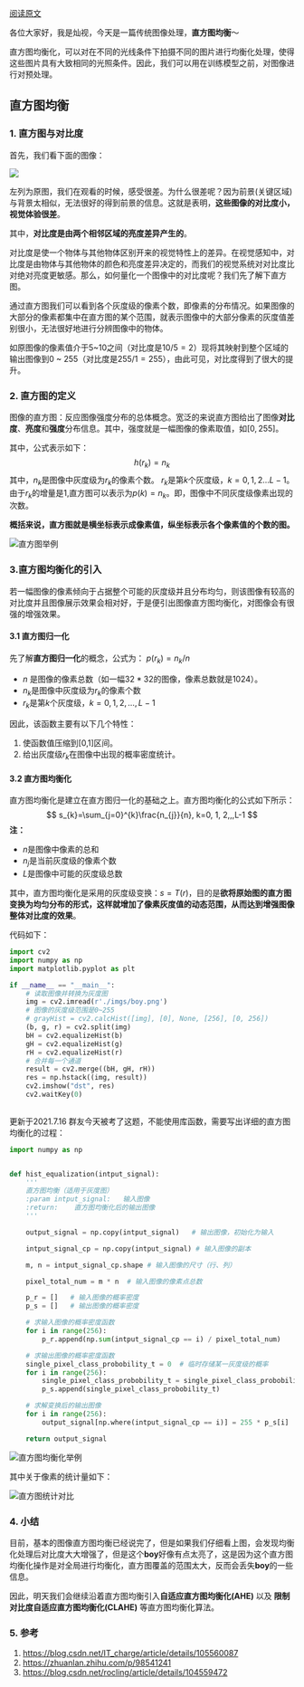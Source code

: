 [阅读原文](https://mp.weixin.qq.com/s?__biz=MzkzNDIxMzE1NQ==&mid=2247486316&idx=1&sn=b55e2b38dc58856e36377a6a37401eb7&chksm=c241e820f53661364efbd707794a7fa4b3b83cac148d73f926e9cf35995079b0d24fdb83d42a&scene=178&cur_album_id=1860258784426672132#rd)


各位大家好，我是灿视，今天是一篇传统图像处理，**直方图均衡**～

直方图均衡化，可以对在不同的光线条件下拍摄不同的图片进行均衡化处理，使得这些图片具有大致相同的光照条件。因此，我们可以用在训练模型之前，对图像进行对预处理。

## 直方图均衡

### 1. 直方图与对比度

首先，我们看下面的图像：


![](https://files.mdnice.com/user/6935/fa671e7e-51c5-4886-bae4-0f203dc5968c.png)

左列为原图，我们在观看的时候，感受很差。为什么很差呢？因为前景(关键区域)与背景太相似，无法很好的得到前景的信息。这就是表明，**这些图像的对比度小，视觉体验很差**。

其中，**对比度是由两个相邻区域的亮度差异产生的**。

对比度是使一个物体与其他物体区别开来的视觉特性上的差异。在视觉感知中，对比度是由物体与其他物体的颜色和亮度差异决定的，而我们的视觉系统对对比度比对绝对亮度更敏感。那么，如何量化一个图像中的对比度呢？我们先了解下直方图。

通过直方图我们可以看到各个灰度级的像素个数，即像素的分布情况。如果图像的大部分的像素都集中在直方图的某个范围，就表示图像中的大部分像素的灰度值差别很小，无法很好地进行分辨图像中的物体。

如原图像的像素值介于$5$~$10$之间（对比度是$10/5=2$）现将其映射到整个区域的输出图像到$0$ ~ $255$（对比度是$255/1=255$），由此可见，对比度得到了很大的提升。



### 2. 直方图的定义

图像的直方图：反应图像强度分布的总体概念。宽泛的来说直方图给出了图像**对比度**、**亮度**和**强度**分布信息。其中，强度就是一幅图像的像素取值，如$[0, 255]$。

其中，公式表示如下：
$$
h\left(r_{k}\right)=n_{k}
$$
其中，$n_{k}$是图像中灰度级为$r_{k}$的像素个数。 $r_{k}$是第$k$个灰度级，$k=0,1,2…L-1$。由于$r_{k}$的增量是$1$,直方图可以表示为$p(k)=n_{k}$。即，图像中不同灰度级像素出现的次数。

**概括来说，直方图就是横坐标表示成像素值，纵坐标表示各个像素值的个数的图。**


![直方图举例](https://files.mdnice.com/user/6935/d49b14ab-a6c6-4588-a9c5-8fe2d14f7d22.png)



### 3.直方图均衡化的引入

若一幅图像的像素倾向于占据整个可能的灰度级并且分布均匀，则该图像有较高的对比度并且图像展示效果会相对好，于是便引出图像直方图均衡化，对图像会有很强的增强效果。

#### 3.1 直方图归一化

先了解**直方图归一化**的概念，公式为：
$p(r_{k})=n_{k}/n$

- $n$ 是图像的像素总数（如一幅$32*32$的图像，像素总数就是$1024$）。
- $n_{k}$是图像中灰度级为$r_{k}$的像素个数
- $r_{k}$是第$k$个灰度级，$k = 0,1,2,…,L-1$

因此，该函数主要有以下几个特性：  

1. 使函数值压缩到[0,1]区间。
2. 给出灰度级$r_{k}$在图像中出现的概率密度统计。

#### 3.2 直方图均衡化

直方图均衡化是建立在直方图归一化的基础之上。直方图均衡化的公式如下所示：
$$
s_{k}=\sum_{j=0}^{k}\frac{n_{j}}{n}, k=0, 1, 2,,,L-1
$$
**注：**

- $n$是图像中像素的总和
- $n_{j}$是当前灰度级的像素个数
- $L$是图像中可能的灰度级总数

其中，直方图均衡化是采用的灰度级变换：$s = T(r)$，目的是**欲将原始图的直方图变换为均匀分布的形式，这样就增加了像素灰度值的动态范围，从而达到增强图像整体对比度的效果**。

代码如下：

```python
import cv2
import numpy as np
import matplotlib.pyplot as plt

if __name__ == "__main__":
    # 读取图像并转换为灰度图
    img = cv2.imread(r'./imgs/boy.png')
    # 图像的灰度级范围是0~255
    # grayHist = cv2.calcHist([img], [0], None, [256], [0, 256])
    (b, g, r) = cv2.split(img)
    bH = cv2.equalizeHist(b)
    gH = cv2.equalizeHist(g)
    rH = cv2.equalizeHist(r)
    # 合并每一个通道
    result = cv2.merge((bH, gH, rH))
    res = np.hstack((img, result))
    cv2.imshow("dst", res)
    cv2.waitKey(0)
    
```
更新于2021.7.16 群友今天被考了这题，不能使用库函数，需要写出详细的直方图均衡化的过程：

```python
import numpy as np


def hist_equalization(intput_signal):
    '''
    直方图均衡（适用于灰度图）
    :param intput_signal:   输入图像
    :return:    直方图均衡化后的输出图像
    '''

    output_signal = np.copy(intput_signal)   # 输出图像，初始化为输入

    intput_signal_cp = np.copy(intput_signal) # 输入图像的副本

    m, n = intput_signal_cp.shape # 输入图像的尺寸（行、列）

    pixel_total_num = m * n  # 输入图像的像素点总数

    p_r = []   # 输入图像的概率密度
    p_s = []   # 输出图像的概率密度

    # 求输入图像的概率密度函数
    for i in range(256):
        p_r.append(np.sum(intput_signal_cp == i) / pixel_total_num)

    # 求输出图像的概率密度函数
    single_pixel_class_probobility_t = 0  # 临时存储某一灰度级的概率
    for i in range(256):
        single_pixel_class_probobility_t = single_pixel_class_probobility_t + p_r[i]
        p_s.append(single_pixel_class_probobility_t)

    # 求解变换后的输出图像
    for i in range(256):
        output_signal[np.where(intput_signal_cp == i)] = 255 * p_s[i]

    return output_signal
```


![直方图均衡化举例](https://files.mdnice.com/user/6935/292f5124-29b1-405f-ba06-19b25dbff6d2.jpg)

其中关于像素的统计量如下：

![直方图统计对比](https://files.mdnice.com/user/6935/f9864061-b117-4891-b67e-aae1eb2bed01.png)



### 4. 小结

目前，基本的图像直方图均衡已经说完了，但是如果我们仔细看上图，会发现均衡化处理后对比度大大增强了，但是这个**boy**好像有点太亮了，这是因为这个直方图均衡化操作是对全局进行均衡化，直方图覆盖的范围太大，反而会丢失**boy**的一些信息。

因此，明天我们会继续沿着直方图均衡引入**自适应直方图均衡化(AHE)** 以及 **限制对比度自适应直方图均衡化(CLAHE)** 等直方图均衡化算法。


### 5. 参考

1. https://blog.csdn.net/IT_charge/article/details/105560087
2. https://zhuanlan.zhihu.com/p/98541241
3. https://blog.csdn.net/rocling/article/details/104559472
